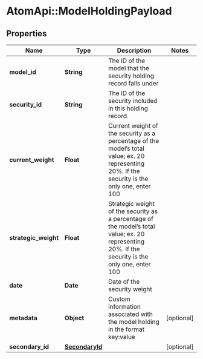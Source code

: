 # AtomApi::ModelHoldingPayload

## Properties
Name | Type | Description | Notes
------------ | ------------- | ------------- | -------------
**model_id** | **String** | The ID of the model that the security holding record falls under | 
**security_id** | **String** | The ID of the security included in this holding record | 
**current_weight** | **Float** | Current weight of the security as a percentage of the model’s total value; ex. 20 representing 20%. If the security is the only one, enter 100 | 
**strategic_weight** | **Float** | Strategic weight of the security as a percentage of the model’s total value; ex. 20 representing 20%. If the security is the only one, enter 100 | 
**date** | **Date** | Date of the security weight | 
**metadata** | **Object** | Custom information associated with the model holding in the format key:value | [optional] 
**secondary_id** | [**SecondaryId**](SecondaryId.md) |  | [optional] 


